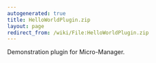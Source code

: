 ```yaml
---
autogenerated: true
title: HelloWorldPlugin.zip
layout: page
redirect_from: /wiki/File:HelloWorldPlugin.zip
---
```


Demonstration plugin for Micro-Manager.
